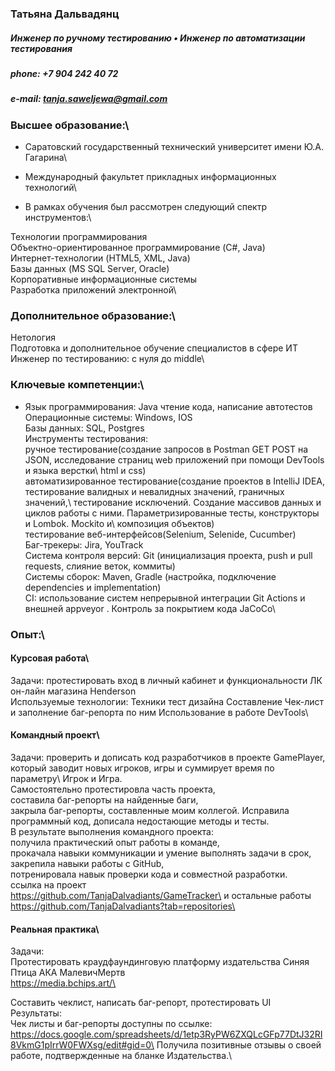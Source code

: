### Татьяна Дальвадянц 
##### Инженер по ручному тестированию • Инженер по автоматизации тестирования 
##### phone: +7 904 242 40 72 
##### e-mail: tanja.saweljewa@gmail.com 


### Высшее образование:\
* Саратовский государственный технический университет имени Ю.А. Гагарина\
* Международный факультет прикладных информационных технологий\

* В рамках обучения был рассмотрен следующий спектр инструментов:\

Технологии программирования\
Объектно-ориентированное программирование (C#, Java)\
Интернет-технологии (HTML5, XML, Java)\
Базы данных (MS SQL Server, Oracle)\
Корпоративные информационные системы\
Разработка приложений электронной\

### Дополнительное образование:\
Нетология\
Подготовка и дополнительное обучение специалистов в сфере ИТ\
Инженер по тестированию: с нуля до middle\


### Ключевые компетенции:\

* Язык программирования: Java чтение кода, написание автотестов\
Операционные системы: Windows,  IOS \
Базы данных: SQL,  Postgres\
Инструменты тестирования:\
ручное тестирование(создание запросов в Postman  GET POST на JSON, исследование страниц web приложений при помощи DevTools и языка верстки\ html и css)\
автоматизированное тестирование(создание проектов в IntelliJ IDEA, тестирование валидных и невалидных значений, граничных значений,\ тестирование исключений. Создание массивов данных и циклов работы с ними. Параметризированные тесты, конструкторы и Lombok. Mockito и\ композиция объектов)\
тестирование веб-интерфейсов(Selenium, Selenide, Cucumber)\
Баг-трекеры:  Jira, YouTrack\
Система контроля версий: Git (инициализация проекта, push и pull  requests, слияние веток,  коммиты)\
Cистемы сборок: Maven, Gradle (настройка, подключение dependencies и implementation)\
CI: использование систем непрерывной интеграции Git Actions  и внешней appveyor . Контроль за покрытием кода JaCoCo\

### Опыт:\

#### Курсовая работа\
Задачи: протестировать вход в личный кабинет  и функциональности ЛК он-лайн магазина Henderson\
Используемые технологии: Техники тест дизайна Составление Чек-лист  и заполнение баг-репорта по ним Использование в работе DevTools\

#### Командный проект\
Задачи: проверить  и дописать код разработчиков в проекте GamePlayer, который заводит новых игроков, игры и суммирует время по параметру\ Игрок и Игра.\
Самостоятельно протестировла часть проекта,\
составила баг-репорты на найденные баги,\
закрыла баг-репорты, составленные моим коллегой.  Исправила программный код, дописала недостающие методы и тесты.\
В результате выполнения командного проекта:\
получила практический опыт работы в команде,\
прокачала навыки коммуникации и умение выполнять задачи в срок,\
закрепила навыки работы с GitHub,\
потренировала навык проверки кода и совместной разработки.\
ссылка на проект\
https://github.com/TanjaDalvadiants/GameTracker\
и остальные работы\
https://github.com/TanjaDalvadiants?tab=repositories\

#### Реальная практика\
Задачи:\
Протестировать краудфаундинговую платформу издательства Синяя Птица АКА МалевичМертв\
https://media.bchips.art/\

Составить чеклист, написать баг-репорт, протестировать UI\
Результаты:\
Чек листы и баг-репорты доступны по ссылке:\
https://docs.google.com/spreadsheets/d/1etp3RyPW6ZXQLcGFp77DtJ32RI8VkmG1pIrrW0FWXsg/edit#gid=0\
Получила позитивные отзывы о своей работе, подтвержденные на бланке Издательства.\
